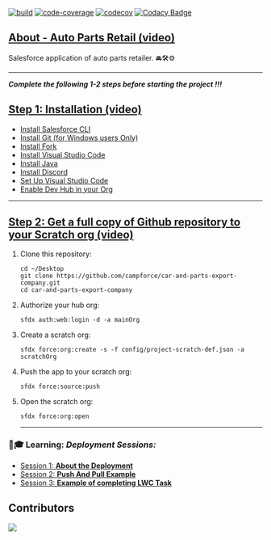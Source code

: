 [![build](https://github.com/campforce/auto-parts-retail/actions/workflows/build.yml/badge.svg)](https://github.com/campforce/auto-parts-retail/actions/workflows/build.yml)
[![code-coverage](https://github.com/campforce/auto-parts-retail/actions/workflows/code-coverage.yml/badge.svg)](https://github.com/campforce/auto-parts-retail/actions/workflows/code-coverage.yml)
[![codecov](https://codecov.io/gh/campforce/auto-parts-retail/branch/main/graph/badge.svg?token=PGE9F3Z0NB)](https://codecov.io/gh/campforce/auto-parts-retail)
[![Codacy Badge](https://app.codacy.com/project/badge/Grade/6c7b346f469b4d7295173d058266558f)](https://www.codacy.com/gh/campforce/auto-parts-retail/dashboard?utm_source=github.com&amp;utm_medium=referral&amp;utm_content=campforce/auto-parts-retail&amp;utm_campaign=Badge_Grade)

## [**About** - Auto Parts Retail (video)](https://zoom.us/rec/play/oEhItPsStR5wsRXsc3_4RfRE0dwBvK3UXom-uqZNpkPVpz7-eLf9FRfrvWNvAN4OLaRVd2Lp3-rRJx_j.oXo5sKOG-0G39ng_?autoplay=true&startTime=1689271147000/)
Salesforce application of auto parts retailer. 🚘🛠⚙️
***
***Complete the following 1-2 steps before starting the project !!!***
## [Step 1: Installation (video)](https://zoom.us/rec/play/QF_dKsdnsIKPvAT98guYYZG_pporRnW2dGHeByTk6v03yYie46fydZT_17XIYB7_7PApm-IdBL5VM1ky.dVw2THyU1SM91WkK?autoplay=true&startTime=1689355391000/)


- [Install Salesforce CLI](https://developer.salesforce.com/tools/sfdxcli)
- [Install Git (for Windows users Only)](https://git-scm.com/downloads)
- [Install Fork](https://git-fork.com/)
- [Install Visual Studio Code](https://code.visualstudio.com/download)
- [Install Java](https://www.java.com/en/download/)
- [Install Discord](https://discord.com/download/)
- [Set Up Visual Studio Code](https://trailhead.salesforce.com/content/learn/projects/quick-start-lightning-web-components/set-up-visual-studio-code)
- [Enable Dev Hub in your Org](https://www.youtube.com/watch?v=Y1pZ9sFcILo)
---

## [Step 2: Get a full copy of Github repository to your Scratch org (video)](https://zoom.us/rec/play/uUp8Ddv0bA2pQaljXtzsqlIYmdcQuy_m7ynL05F9Ioc8J7ASYkb4zBqibSzgun3UnePfHKXm-orgdS8O.1IAH2SFTVGFVgwNJ?autoplay=true&startTime=1689413199000/)

1. Clone this repository:

    ```
    cd ~/Desktop
    git clone https://github.com/campforce/car-and-parts-export-company.git
    cd car-and-parts-export-company
    ```

1. Authorize your hub org:

    ```
    sfdx auth:web:login -d -a mainOrg
    ```

1. Create a scratch org:

    ```
    sfdx force:org:create -s -f config/project-scratch-def.json -a scratchOrg
    ```

1. Push the app to your scratch org:

    ```
    sfdx force:source:push
    ```
1. Open the scratch org:

    ```
    sfdx force:org:open
    ```


   ---
   
    
### 🙋🎓 **Learning:** _Deployment Sessions:_
- [Session 1: **About the Deployment**](https://us06web.zoom.us/rec/play/u_DIN7ViLfp1Ho04hO3rsoWrO3Zc5OMxbuc7DvVlOtpD-L2y_HuSXyuNAqXjt0NvoTlXyJ8puy1RnKyL.2iziL_u8EeLV3mMI?autoplay=true/)
- [Session 2: **Push And Pull Example**](https://us06web.zoom.us/rec/play/6E1RzluXIzeyId7MdSNMB_5vjwigUjY_m6fmqUsocbMe9lsZDm15YKIbhN8hRK1Sp2fnBsRJ_DJKKrrN.i6-Wcrj7qJLGnOs-?canPlayFromShare=true&from=my_recording&continueMode=true&componentName=rec-play&originRequestUrl=https%3A%2F%2Fus06web.zoom.us%2Frec%2Fshare%2FbD78fzyNIqPl1p3D5EOOJmkkrcL60TPaA6g40M2xIk6XdJwgZJAma4eo51xY3QPI.pPDV16mRo9QrwX-S/)
- [Session 3: **Example of completing LWC Task**](https://us06web.zoom.us/rec/play/2yKb8ZLc8no7x7XnNjVEc013g1-whIswAy4yKN5oYZtb3-k8lx0tbOUSJcfWXOgwr-4b2SEvbnV9kvOi.YrBU_AuHTTFw0AXq?autoplay=true&startTime=1689429913000)




 
    
## Contributors
<a href = "https://github.com/campforce/car-and-parts-export-company/graphs/contributors">
  <img src = "https://contrib.rocks/image?repo=campforce/car-and-parts-export-company"/>
</a>


